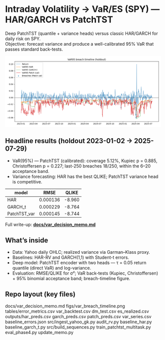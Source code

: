 # Intraday Volatility → VaR/ES (SPY) — HAR/GARCH vs PatchTST

Deep PatchTST (quantile + variance heads) versus classic HAR/GARCH for daily risk on SPY.  
Objective: forecast variance and produce a well-calibrated 95% VaR that passes standard back-tests.

![VaR95 breach timeline](figs/var_breach_timeline.png)

## Headline results (holdout 2023-01-02 → 2025-07-29)
- VaR(95%) — PatchTST (calibrated): coverage 5.12%, Kupiec p = 0.885, Christoffersen p = 0.227; last-250 breaches 18/250, within the 6–20 acceptance band.
- Variance forecasting: HAR has the best QLIKE; PatchTST variance head is competitive.

| model        | RMSE       | QLIKE  |
|--------------|------------|--------|
| HAR          | 0.000136   | -8.960 |
| GARCH_t      | 0.000229   | -8.764 |
| PatchTST_var | 0.000145   | -8.744 |

Full write-up: **[docs/var_decision_memo.md](docs/var_decision_memo.md)**

## What’s inside
- Data: Yahoo daily OHLC; realized variance via Garman–Klass proxy.
- Baselines: HAR-RV and GARCH(1,1) with Student-t errors.
- Deep model: PatchTST encoder with two heads — τ = 0.05 return quantile (direct VaR) and log-variance.
- Evaluation: RMSE/QLIKE for σ²; VaR back-tests (Kupiec, Christoffersen) + 95% binomial acceptance band; breach-timeline figure.

## Repo layout (key files)
docs/var_decision_memo.md
figs/var_breach_timeline.png
tables/error_metrics.csv var_backtest.csv dm_test.csv es_realized.csv
outputs/har_preds.csv garch_preds.csv patch_preds.csv var_series.csv baseline_errors.json
src/ingest_yahoo_gk.py audit_rv.py baseline_har.py baseline_garch_t.py
src/build_sequences.py train_patchtst_multitask.py eval_phase4.py update_memo.py
